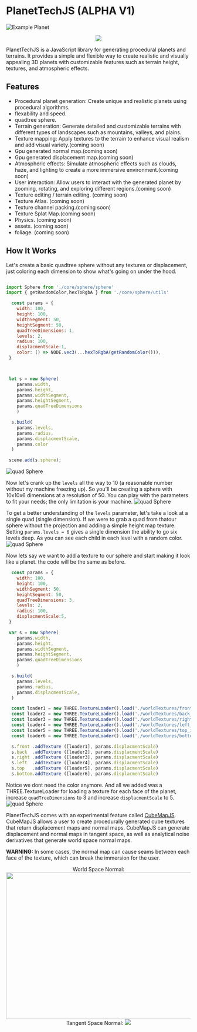 # PlanetTechJS (ALPHA V1)
![Example Planet](./public/readmeImg/example-planet.png)

<p align="center">
  <img src="./public/readmeImg/img6.png" />
</p>

PlanetTechJS is a JavaScript library for generating procedural planets and terrains. It provides a simple and flexible way to create realistic and visually appealing 3D planets with customizable features such as terrain height, textures, and atmospheric effects.


## Features
- Procedural planet generation: Create unique and realistic planets using procedural algorithms.
- flexability and speed.
- quadtree sphere.
- Terrain generation: Generate detailed and customizable terrains with different types of landscapes such as mountains, valleys, and plains.
- Texture mapping: Apply textures to the terrain to enhance visual realism and add visual variety.(coming soon)
- Gpu generated normal map.(coming soon)
- Gpu generated displacement map.(coming soon)
- Atmospheric effects: Simulate atmospheric effects such as clouds, haze, and lighting to create a more immersive environment.(coming soon)
- User interaction: Allow users to interact with the generated planet by zooming, rotating, and exploring different regions.(coming soon)
- Texture editing / terrain editing. (coming soon)
- Texture Atlas. (coming soon)
- Texture channel packing.(coming soon)
- Texture Splat Map.(coming soon)
- Physics. (coming soon)
- assets.  (coming soon)
- foliage. (coming soon)


## How It Works
Let's create a basic quadtree sphere without any textures or displacement, just coloring each dimension to show what's going on under the hood.
```javascript

import Sphere from './core/sphere/sphere'
import { getRandomColor,hexToRgbA } from './core/sphere/utils'

  const params = {
    width: 100,
    height: 100,
    widthSegment: 50,
    heightSegment: 50,
    quadTreeDimensions: 1,
    levels: 2,
    radius: 100,
    displacmentScale:1,
    color: () => NODE.vec3(...hexToRgbA(getRandomColor())),
 }



 let s = new Sphere(
    params.width,
    params.height,
    params.widthSegment,
    params.heightSegment,
    params.quadTreeDimensions
    )

  s.build(
    params.levels,
    params.radius,
    params.displacmentScale,
    params.color
  )

 scene.add(s.sphere);

```
![quad Sphere](./public/readmeImg/img2.png)

Now let's crank up the `levels` all the way to 10 (a reasonable number without my machine freezing up). So you'll be creating a sphere with 10x10x6 dimensions at a resolution of 50. You can play with the parameters to fit your needs; the only limitation is your machine.
![quad Sphere](./public/readmeImg/img3.png)

To get a better understanding of the `levels` parameter, let's take a look at a single quad (single dimension). If we were to grab a quad from thatour sphere without the projection and adding a simple height map texture. Setting `params.levels = 6` gives a single dimension the ability to go six levels deep. As you can see each child in each level with a random color. 
![quad Sphere](./public/readmeImg/img4.jpg)

Now lets say we want to add a texture to our sphere and start making it look like a planet.
the code will be the same as before.
```javascript
  const params = {
    width: 100,
    height: 100,
    widthSegment: 50,
    heightSegment: 50,
    quadTreeDimensions: 3,
    levels: 2,
    radius: 100,
    displacmentScale:5,
 }

 var s = new Sphere(
    params.width,
    params.height,
    params.widthSegment,
    params.heightSegment,
    params.quadTreeDimensions
    )

  s.build(
    params.levels,
    params.radius,
    params.displacmentScale,
  )

  const loader1 = new THREE.TextureLoader().load('./worldTextures/front_image.png' );
  const loader2 = new THREE.TextureLoader().load('./worldTextures/back_image.png'  );
  const loader3 = new THREE.TextureLoader().load('./worldTextures/right_image.png' );
  const loader4 = new THREE.TextureLoader().load('./worldTextures/left_image.png'  );
  const loader5 = new THREE.TextureLoader().load('./worldTextures/top_image.png'   );
  const loader6 = new THREE.TextureLoader().load('./worldTextures/bottom_image.png');

  s.front .addTexture ([loader1], params.displacmentScale)
  s.back  .addTexture ([loader2], params.displacmentScale)
  s.right .addTexture ([loader3], params.displacmentScale)
  s.left  .addTexture ([loader4], params.displacmentScale)
  s.top   .addTexture ([loader5], params.displacmentScale)
  s.bottom.addTexture ([loader6], params.displacmentScale)

```
Notice we dont need the color anymore. And all we added was a THREE.TextureLoader for loading a texture for each face of the planet, increase `quadTreeDimensions` to 3 and increase `displacmentScale` to 5.
![quad Sphere](./public/readmeImg/img8.png)

PlanetTechJS comes with an experimental feature called [CubeMapJS](./src/lib/core/textures/cubeMap). CubeMapJS allows a user to create procedurally generated cube textures that return displacement maps and normal maps. CubeMapJS can generate displacement and normal maps in tangent space, as well as analytical noise derivatives that generate world space normal maps.

**WARNING:** In some cases, the normal map can cause seams between each face of the texture, which can break the immersion for the user.

<p align="center">
  World Space Normal:
  <img width="506.2" height="399" src="./public/readmeImg/objSS.png" />
  Tangent Space Normal: 
  <img src="./public/readmeImg/tanSS.png" />
</p>

